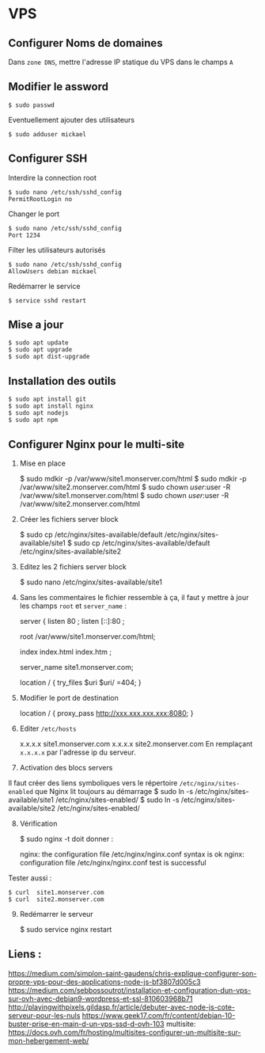 # VPS

## Configurer Noms de domaines
Dans `zone DNS`, mettre l'adresse IP statique du VPS dans le champs `A`

## Modifier le assword

    $ sudo passwd

Eventuellement ajouter des utilisateurs

    $ sudo adduser mickael

## Configurer SSH
Interdire la connection root

    $ sudo nano /etc/ssh/sshd_config
    PermitRootLogin no

Changer le port

    $ sudo nano /etc/ssh/sshd_config
    Port 1234

Filter les utilisateurs autorisés

    $ sudo nano /etc/ssh/sshd_config
    AllowUsers debian mickael

Redémarrer le service

    $ service sshd restart

## Mise a jour

    $ sudo apt update
    $ sudo apt upgrade
    $ sudo apt dist-upgrade

## Installation des outils

    $ sudo apt install git
    $ sudo apt install nginx
    $ sudo apt nodejs
    $ sudo apt npm


## Configurer Nginx pour le multi-site
1. Mise en place

    $ sudo mdkir -p /var/www/site1.monserver.com/html 
    $ sudo mdkir -p /var/www/site2.monserver.com/html
    $ sudo chown  $user:$user -R /var/www/site1.monserver.com/html
    $ sudo chown  $user:$user -R /var/www/site2.monserver.com/html

2. Créer les fichiers server block

    $ sudo cp /etc/nginx/sites-available/default  /etc/nginx/sites-available/site1
    $ sudo cp /etc/nginx/sites-available/default  /etc/nginx/sites-available/site2

3. Editez les 2 fichiers server block

    $ sudo nano /etc/nginx/sites-available/site1

4. Sans les commentaires le fichier ressemble à ça, il faut y mettre à jour les champs `root` et `server_name` :

    server {
    listen 80 ;
    listen [::]:80 ;

    root /var/www/site1.monserver.com/html;

    index index.html index.htm ;

    server_name site1.monserver.com;

    location / {
    try_files $uri $uri/ =404;
    }

5. Modifier le port de destination 

    location / {
    proxy_pass http://xxx.xxx.xxx.xxx:8080;
    }

6. Editer `/etc/hosts`

    x.x.x.x         site1.monserver.com
    x.x.x.x         site2.monserver.com
En remplaçant `x.x.x.x` par l'adresse ip du serveur.

7. Activation des blocs servers

Il faut créer des liens symboliques vers le répertoire `/etc/nginx/sites-enabled` que Nginx lit toujours au démarrage
    $ sudo ln -s /etc/nginx/sites-available/site1 /etc/nginx/sites-enabled/
    $ sudo ln -s /etc/nginx/sites-available/site2 /etc/nginx/sites-enabled/

8. Vérification

    $ sudo nginx -t
 doit donner :

    nginx: the configuration file /etc/nginx/nginx.conf syntax is ok
    nginx: configuration file /etc/nginx/nginx.conf test is successful

Tester aussi :

    $ curl  site1.monserver.com
    $ curl  site2.monserver.com

9. Redémarrer le serveur

    $ sudo service nginx restart

## Liens :
https://medium.com/simplon-saint-gaudens/chris-explique-configurer-son-propre-vps-pour-des-applications-node-js-bf3807d005c3
https://medium.com/sebbossoutrot/installation-et-configuration-dun-vps-sur-ovh-avec-debian9-wordpress-et-ssl-810603968b71
http://playingwithpixels.gildasp.fr/article/debuter-avec-node-js-cote-serveur-pour-les-nuls
https://www.geek17.com/fr/content/debian-10-buster-prise-en-main-d-un-vps-ssd-d-ovh-103
multisite: https://docs.ovh.com/fr/hosting/multisites-configurer-un-multisite-sur-mon-hebergement-web/
